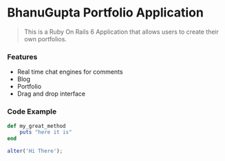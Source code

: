 # BhanuGupta Portfolio Application

> This is a Ruby On Rails 6 Application that allows users to create their own portfolios.

### Features

- Real time chat engines for comments
- Blog
- Portfolio
- Drag and drop interface

### Code Example 

```ruby
def my_great_method
	puts "here it is"
end
```

```javascript
alter('Hi There');
```
